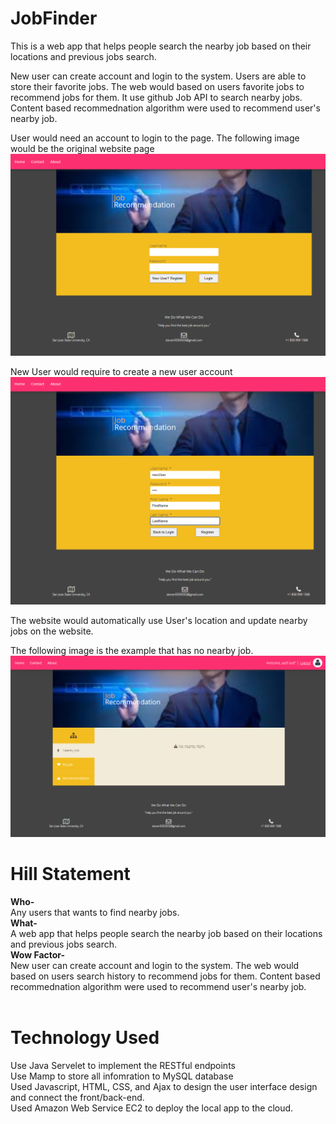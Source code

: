 # JobFinder
 This is a web app that helps people search the nearby job based on their locations and previous jobs search.

 New user can create account and login to the system.
 Users are able to store their favorite jobs.
 The web would based on users favorite jobs to recommend jobs for them.
 It use github Job API to search nearby jobs.
 Content based recommednation algorithm were used to recommend user's nearby job.
 
 User would need an account to login to the page.
 The following image would be the original website page 
![Image](https://github.com/SungYinYang/JobFinder/blob/master/img/login%20page.png)
 
 New User would require to create a new user account
![Image](https://github.com/SungYinYang/JobFinder/blob/master/img/Create%20User%20and%20Password.png)

 The website would automatically use User's location and update nearby jobs on the website.
 
 The following image is the example that has no nearby job.
 ![Image](https://github.com/SungYinYang/JobFinder/blob/master/img/Website%20image%20if%20not%20job%20nearby.png)


<h1> <b> Hill Statement</b> </h1>

<b>Who-</b><br>
Any users that wants to find nearby jobs.<br>
<b>What-</b><br>
A web app that helps people search the nearby job based on their locations and previous jobs search.<br>
<b>Wow Factor-</b><br>
 New user can create account and login to the system.
 The web would based on users search history to recommend jobs for them.
 Content based recommednation algorithm were used to recommend user's nearby job.<br>
<br/>

# Technology Used
Use Java Servelet to implement the RESTful endpoints  
Use Mamp to store all infomration to MySQL database  
Used Javascript, HTML, CSS, and Ajax to design the user interface design and connect the front/back-end.  
Used Amazon Web Service EC2 to deploy the local app to the cloud. 
